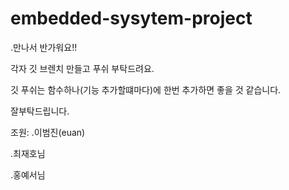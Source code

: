 # embedded-sysytem-project


.만나서 반가워요!! 


각자 깃 브렌치 만들고 푸쉬 부탁드려요.


깃 푸쉬는 함수하나(기능 추가할떄마다)에 한번 추가하면 좋을 것 같습니다. 


잘부탁드립니다.



조원:
.이범진(euan)


.최재호님


.홍예서님
